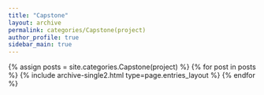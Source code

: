 ```yaml
---
title: "Capstone"
layout: archive
permalink: categories/Capstone(project)
author_profile: true
sidebar_main: true
--- 
```



{% assign posts = site.categories.Capstone(project) %}
{% for post in posts %} {% include archive-single2.html type=page.entries_layout %} {% endfor %}
